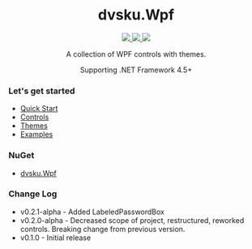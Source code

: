 <div align="center">
  <h1>dvsku.Wpf</h1>
  <p>
    <a href="#">
      <img src="https://img.shields.io/github/workflow/status/dvsku/dvsku.Wpf/build?color=%2331C653&logoColor=%23333A41&style=flat-square"/>
    </a>
    <a href="#">
      <img src="https://img.shields.io/nuget/dt/dvsku.Wpf?color=%2331C653&logoColor=%23333A41&style=flat-square"/>
    </a>
    <a href="https://www.nuget.org/packages/dvsku.Wpf/">
      <img src="https://img.shields.io/nuget/vpre/dvsku.Wpf?logoColor=%23333A41&style=flat-square"/>
    </a>
  </p>
  <p>
    A collection of WPF controls with themes.
  </p>
  <p>
    Supporting .NET Framework 4.5+
  </p>
</div>

### Let's get started
* [Quick Start](https://github.com/dvsku/dvsku.Wpf/wiki/Quick-Start)
* [Controls](https://github.com/dvsku/dvsku.Wpf/wiki/Controls)
* [Themes](https://github.com/dvsku/dvsku.Wpf/wiki/Themes)
* [Examples](https://github.com/dvsku/dvsku.Wpf/wiki/Examples)

### NuGet
* [dvsku.Wpf](https://www.nuget.org/packages/dvsku.Wpf/)

### Change Log
* v0.2.1-alpha - Added LabeledPasswordBox
* v0.2.0-alpha - Decreased scope of project, restructured, reworked controls. Breaking change from previous version.
* v0.1.0 - Initial release
